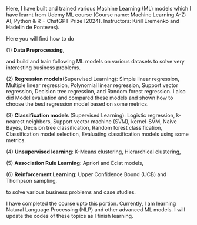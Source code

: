 Here, I have built and trained various Machine Learning (ML) models which I have learnt from Udemy ML course (Course name: Machine Learning A-Z: AI, Python & R + ChatGPT Prize [2024]. Instructors: Kirill Eremenko and Hadelin de Ponteves). 

Here you will find how to do 

(1) **Data Preprocessing**, 

and build and train following ML models on various datasets to solve very interesting business problems. 

(2) **Regression models**(Supervised Learning): Simple linear regression, Multiple linear regression, Polynomial linear regression, Support vector regression, Decision tree regression, and Random forest regression. I also did Model evaluation and compared these models and shown how to choose the best regression model based on some metrics.

(3) **Classification models** (Supervised Learning): Logistic regression, k-nearest neighbors, Support vector machine (SVM), kernel-SVM, Naive Bayes, Decision tree classification, Random forest classification, Classification model selection, Evaluating classification models using some metrics. 

(4) **Unsupervised learning**: K-Means clustering, Hierarchical clustering, 

(5) **Association Rule Learning**: Apriori and Eclat models, 

(6) **Reinforcement Learning**: Upper Confidence Bound (UCB) and Thompson sampling,

to solve various business problems and case studies. 

I have completed the course upto this portion. Currently, I am learning Natural Language Processing (NLP) and other advanced ML models. I will update the codes of these topics as I finish learning. 
